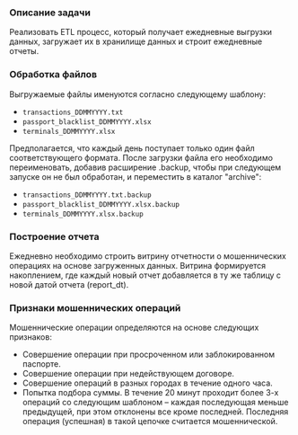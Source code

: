 ### Описание задачи
Реализовать ETL процесс, который получает ежедневные выгрузки данных, загружает их в хранилище данных и строит ежедневные отчеты.

### Обработка файлов
Выгружаемые файлы именуются согласно следующему шаблону:
- `transactions_DDMMYYYY.txt`
- `passport_blacklist_DDMMYYYY.xlsx`
- `terminals_DDMMYYYY.xlsx`

Предполагается, что каждый день поступает только один файл соответствующего формата. После загрузки файла его необходимо переименовать, добавив расширение .backup, чтобы при следующем запуске он не был обработан, и переместить в каталог "archive":
- `transactions_DDMMYYYY.txt.backup`
- `passport_blacklist_DDMMYYYY.xlsx.backup`
- `terminals_DDMMYYYY.xlsx.backup`

### Построение отчета
Ежедневно необходимо строить витрину отчетности о мошеннических операциях на основе загруженных данных. Витрина формируется накоплением, где каждый новый отчет добавляется в ту же таблицу с новой датой отчета (report_dt).

### Признаки мошеннических операций
Мошеннические операции определяются на основе следующих признаков:
- Совершение операции при просроченном или заблокированном паспорте.
- Совершение операции при недействующем договоре.
- Совершение операций в разных городах в течение одного часа.
- Попытка подбора суммы. В течение 20 минут проходит более 3-х операций со следующим шаблоном – каждая последующая меньше предыдущей, при этом отклонены все кроме последней. Последняя операция (успешная) в такой цепочке считается мошеннической.
